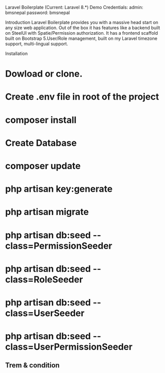 Laravel Boilerplate (Current: Laravel 8.*)
Demo Credentials:
admin: bmsnepal
password: bmsnepal


Introduction
Laravel Boilerplate provides you with a massive head start on any size web application. Out of the box it has features like a backend built on SteelUI with Spatie/Permission authorization. It has a frontend scaffold built on Bootstrap 5.User/Role management, built on my Laravel timezone support, multi-lingual support.

Installation
# Dowload or clone.
# Create .env file in root of the project
# composer install
# Create Database

# composer update
# php artisan key:generate
# php artisan migrate

# php artisan db:seed --class=PermissionSeeder
# php artisan db:seed --class=RoleSeeder
# php artisan db:seed --class=UserSeeder
# php artisan db:seed --class=UserPermissionSeeder

## Trem & condition